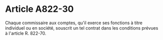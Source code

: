 # Article A822-30

Chaque commissaire aux comptes, qu'il exerce ses fonctions à titre individuel ou en société, souscrit un tel contrat dans les conditions prévues à l'article R. 822-70.
